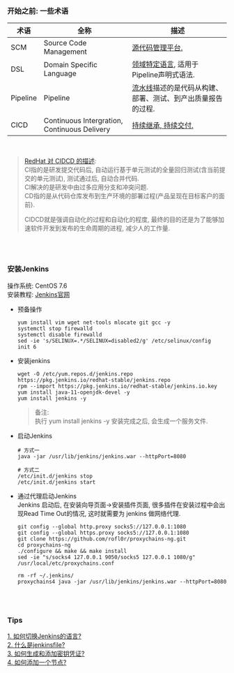 ### 开始之前: 一些术语
|术语|全称| 描述 |
|---|---|---|
|SCM|Source Code Management| [源代码管理平台.](https://intellipaat.com/community/25572/jenkins-scm-what-does-scm-mean-in-jenkins) |
|DSL|Domain Specific Language|[领域特定语言](https://medium.com/tech-learn-share/jenkins-job-dsl-667e88afc2f3), 适用于Pipeline声明式语法.|
|Pipeline|Pipeline|[流水线](https://www.jenkins.io/doc/book/pipeline/#overview)描述的是代码从构建、部署、测试、到产出质量报告的过程. |
|CICD|Continuous Intergration, Continuous Delivery| [持续继承, 持续交付.](https://www.redhat.com/zh/topics/devops/what-is-ci-cd) |


&nbsp;  
> [RedHat 对 CIDCD 的描述](https://www.redhat.com/zh/topics/devops/what-is-ci-cd):    
> CI指的是研发提交代码后, 自动运行基于单元测试的全量回归测试(含当前提交的单元测试), 测试通过后, 自动合并代码.  
> CI解决的是研发中由过多应用分支和冲突问题.    
> CD指的是从代码仓库发布到生产环境的部署过程(产品呈现在目标客户的面前).   
> 
> CIDCD就是强调自动化的过程和自动化的程度, 最终的目的还是为了能够加速软件开发到发布的生命周期的进程, 减少人的工作量.   

&nbsp;  
&nbsp;  
### 安装Jenkins
操作系统: CentOS 7.6   
安装教程: [Jenkins官网](https://pkg.jenkins.io/redhat-stable/)

- 预备操作
  ```shell script
  yum install vim wget net-tools mlocate git gcc -y
  systemctl stop firewalld
  systemctl disable firewalld
  sed -ie 's/SELINUX=.*/SELINUX=disabled2/g' /etc/selinux/config
  init 6
  ```

- 安装jenkins
  ```shell script
  wget -O /etc/yum.repos.d/jenkins.repo https://pkg.jenkins.io/redhat-stable/jenkins.repo
  rpm --import https://pkg.jenkins.io/redhat-stable/jenkins.io.key
  yum install java-11-openjdk-devel -y
  yum install jenkins -y
  ```
  > 备注:  
  > 执行 yum install jenkins -y 安装完成之后, 会生成一个服务文件.

- 启动Jenkins
  ```shell script
  # 方式一
  java -jar /usr/lib/jenkins/jenkins.war --httpPort=8080
  
  # 方式二
  /etc/init.d/jenkins stop
  /etc/init.d/jenkins start
  ```

- 通过代理启动Jenkins  
  Jenkins 启动后, 在安装向导页面->安装插件页面, 很多插件在安装过程中会出现Read Time Out的情况, 这时就需要为 jenkins 做网络代理.
  ```shell script
  git config --global http.proxy socks5://127.0.0.1:1080
  git config --global https.proxy socks5://127.0.0.1:1080  
  git clone https://github.com/rofl0r/proxychains-ng.git 
  cd proxychains-ng 
  ./configure && make && make install  
  sed -ie "s/socks4 127.0.0.1 9050/socks5 127.0.0.1 1080/g" /usr/local/etc/proxychains.conf
  
  rm -rf ~/.jenkins/
  proxychains4 java -jar /usr/lib/jenkins/jenkins.war --httpPort=8080
  ```  

&nbsp;  
&nbsp;  
### Tips
[1. 如何切换Jenkins的语言?](./tips/switch_language.md)   
[2. 什么是jenkinsfile?](./tips/jenkinsfile.md)   
[3. 如何生成和添加密钥凭证?](./tips/generate_credential.md)   
[4. 如何添加一个节点?](./tips/new_node.md)   
